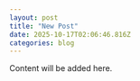 ```yaml
---
layout: post
title: "New Post"
date: 2025-10-17T02:06:46.816Z
categories: blog
---
```


Content will be added here.